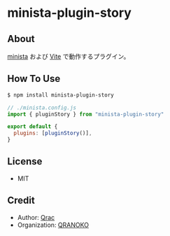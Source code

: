 # minista-plugin-story

## About

[minista](https://minista.qranoko.jp) および [Vite](https://ja.vitejs.dev/) で動作するプラグイン。

## How To Use

```sh
$ npm install minista-plugin-story
```

```js
// ./minista.config.js
import { pluginStory } from "minista-plugin-story"

export default {
  plugins: [pluginStory()],
}
```

## License

- MIT

## Credit

- Author: [Qrac](https://qrac.jp)
- Organization: [QRANOKO](https://qranoko.jp)
